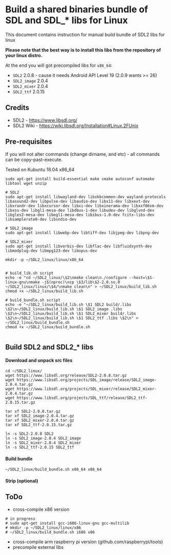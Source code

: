 # Build a shared binaries bundle of SDL and SDL_* libs for Linux

This document contains instruction for manual build bundle of SDL2 libs for linux

**Please note that the best way is to install this libs from the repository of your linux distro.** 

At the end you will got precompiled libs for `x86_64`:
* `SDL2` 2.0.8 - cause it needs Android API Level 19 (2.0.9 wants >= 26)
* `SDL2_image` 2.0.4
* `SDL2_mixer` 2.0.4
* `SDL2_ttf` 2.0.15

## Credits

* SDL2 - https://www.libsdl.org/
* SDL2 Wiki - https://wiki.libsdl.org/Installation#Linux.2FUnix

## Pre-requisites

If you will not alter commands (change dirname, and etc) - all commands can be copy-past-execute. 

Tested on Kubuntu 18.04 x86_64

```
sudo apt-get install build-essential make cmake autoconf automake libtool wget unzip

# SDL2
sudo apt-get install libwayland-dev libxkbcommon-dev wayland-protocols libasound2-dev libpulse-dev libaudio-dev libx11-dev libxext-dev libxrandr-dev libxcursor-dev libxi-dev libxinerama-dev libxxf86vm-dev libxss-dev libgl1-mesa-dev libdbus-1-dev libudev-dev libglvnd-dev libgles2-mesa-dev libegl1-mesa-dev libibus-1.0-dev fcitx-libs-dev libsamplerate0-dev libsndio-dev

# SDL2_image
sudo apt-get install libwebp-dev libtiff-dev libjpeg-dev libpng-dev

# SDL2_mixer
sudo apt-get install libvorbis-dev libflac-dev libfluidsynth-dev libmodplug-dev libmpg123-dev libopus-dev 

mkdir -p ~/SDL2_linux/linux/x86_64


# build_lib.sh script
echo -e "cd ~/SDL2_linux/\$2\nmake clean\n./configure --host=\$1-linux-gnu\nmake -j$(nproc)\ncp \$3/lib\$2-2.0.so.0 ~/SDL2_linux/linux/\$4/\nmake clean\n" > ~/SDL2_linux/build_lib.sh
chmod +x ~/SDL2_linux/build_lib.sh

# build_bundle.sh script
echo -e "~/SDL2_linux/build_lib.sh \$1 SDL2 build/.libs \$2\n~/SDL2_linux/build_lib.sh \$1 SDL2_image .libs \$2\n~/SDL2_linux/build_lib.sh \$1 SDL2_mixer build/.libs \$2\n~/SDL2_linux/build_lib.sh \$1 SDL2_ttf .libs \$2\n" > ~/SDL2_linux/build_bundle.sh
chmod +x ~/SDL2_linux/build_bundle.sh


```

## Build SDL2 and SDL2_* libs 

#### Download and unpack src files
```
cd ~/SDL2_linux/
wget https://www.libsdl.org/release/SDL2-2.0.8.tar.gz
wget https://www.libsdl.org/projects/SDL_image/release/SDL2_image-2.0.4.tar.gz
wget https://www.libsdl.org/projects/SDL_mixer/release/SDL2_mixer-2.0.4.tar.gz
wget https://www.libsdl.org/projects/SDL_ttf/release/SDL2_ttf-2.0.15.tar.gz

tar xf SDL2-2.0.8.tar.gz
tar xf SDL2_image-2.0.4.tar.gz
tar xf SDL2_mixer-2.0.4.tar.gz
tar xf SDL2_ttf-2.0.15.tar.gz

ln -s SDL2-2.0.8 SDL2
ln -s SDL2_image-2.0.4 SDL2_image
ln -s SDL2_mixer-2.0.4 SDL2_mixer
ln -s SDL2_ttf-2.0.15 SDL2_ttf
```

#### Build bundle
```
~/SDL2_linux/build_bundle.sh x86_64 x86_64
```

#### Strip (optional)

## ToDo 
* cross-compile x86 version
```
# in progress
# sudo apt-get install gcc-i686-linux-gnu gcc-multilib 
# mkdir -p ~/SDL2_linux/linux/x86
# ~/SDL2_linux/build_bundle.sh i686 x86 
```
* cross-compile arm raspberry pi version (github.com/raspberrypi/tools)
* precompile external libs
